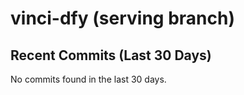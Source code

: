 # vinci-dfy (serving branch)
## Recent Commits (Last 30 Days)

No commits found in the last 30 days.
